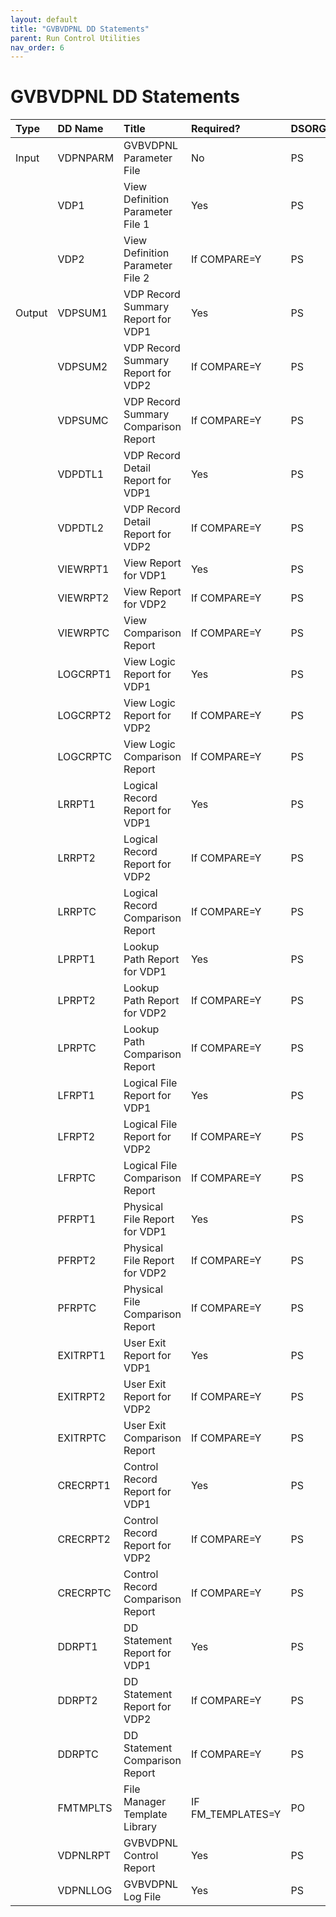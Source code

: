 ```yaml
---
layout: default
title: "GVBVDPNL DD Statements"
parent: Run Control Utilities
nav_order: 6
---
```


# GVBVDPNL DD Statements 

|Type|DD Name|Title|Required?|DSORG|RECFM|LRECL|
|:-|:-|:-|:-|:-|:-|-:|
|Input|VDPNPARM|GVBVDPNL Parameter File|No|PS|FB|80|
||VDP1|View Definition Parameter File 1|Yes|PS|VB|32756|
||VDP2|View Definition Parameter File 2|If COMPARE=Y|PS|VB|32756|
|Output|VDPSUM1|VDP Record Summary Report for VDP1|Yes|PS|VB|164|
||VDPSUM2|VDP Record Summary Report for VDP2|If COMPARE=Y|PS|VB|164|
||VDPSUMC|VDP Record Summary Comparison Report|If COMPARE=Y|PS|VB|164|
||VDPDTL1|VDP Record Detail Report for VDP1|Yes|PS|VB|164|
||VDPDTL2|VDP Record Detail Report for VDP2|If COMPARE=Y|PS|VB|164|
||VIEWRPT1|View Report for VDP1|Yes|PS|VB|164|
||VIEWRPT2|View Report for VDP2|If COMPARE=Y|PS|VB|164|
||VIEWRPTC|View Comparison Report|If COMPARE=Y|PS|VB|164|
||LOGCRPT1|View Logic Report for VDP1|Yes|PS|VB|324|
||LOGCRPT2|View Logic Report for VDP2|If COMPARE=Y|PS|VB|324|
||LOGCRPTC|View Logic Comparison Report|If COMPARE=Y|PS|VB|324|
||LRRPT1|Logical Record Report for VDP1|Yes|PS|VB|164|
||LRRPT2|Logical Record Report for VDP2|If COMPARE=Y|PS|VB|164|
||LRRPTC|Logical Record Comparison Report|If COMPARE=Y|PS|VB|164|
||LPRPT1|Lookup Path Report for VDP1|Yes|PS|VB|164|
||LPRPT2|Lookup Path Report for VDP2|If COMPARE=Y|PS|VB|164|
||LPRPTC|Lookup Path Comparison Report|If COMPARE=Y|PS|VB|164|
||LFRPT1|Logical File Report for VDP1|Yes|PS|VB|164|
||LFRPT2|Logical File Report for VDP2|If COMPARE=Y|PS|VB|164|
||LFRPTC|Logical File Comparison Report|If COMPARE=Y|PS|VB|164|
||PFRPT1|Physical File Report for VDP1|Yes|PS|VB|164|
||PFRPT2|Physical File Report for VDP2|If COMPARE=Y|PS|VB|164|
||PFRPTC|Physical File Comparison Report|If COMPARE=Y|PS|VB|164|
||EXITRPT1|User Exit Report for VDP1|Yes|PS|VB|164|
||EXITRPT2|User Exit Report for VDP2|If COMPARE=Y|PS|VB|164|
||EXITRPTC|User Exit Comparison Report|If COMPARE=Y|PS|VB|164|
||CRECRPT1|Control Record Report for VDP1|Yes|PS|VB|164|
||CRECRPT2|Control Record Report for VDP2|If COMPARE=Y|PS|VB|164|
||CRECRPTC|Control Record Comparison Report|If COMPARE=Y|PS|VB|164|
||DDRPT1|DD Statement Report for VDP1|Yes|PS|VB|164|
||DDRPT2|DD Statement Report for VDP2|If COMPARE=Y|PS|VB|164|
||DDRPTC|DD Statement Comparison Report|If COMPARE=Y|PS|VB|164|
||FMTMPLTS|File Manager Template Library|IF FM_TEMPLATES=Y|PO|VB|164|
||VDPNLRPT|GVBVDPNL Control Report|Yes|PS|VB|164|
||VDPNLLOG|GVBVDPNL Log File|Yes|PS|VB|164|

